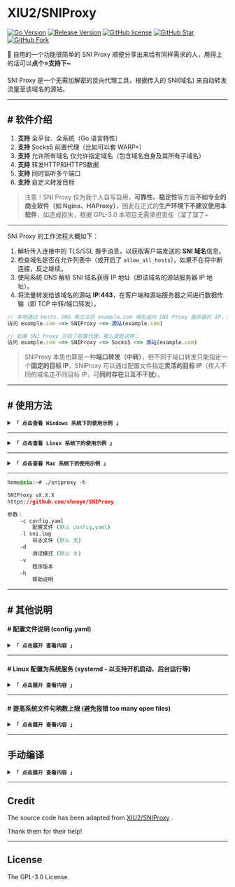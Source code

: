 # XIU2/SNIProxy

[![Go Version](https://img.shields.io/github/go-mod/go-version/sheeye/SNIProxy.svg?style=flat-square&label=Go&color=00ADD8&logo=go)](https://github.com/sheeye/SNIProxy/)
[![Release Version](https://img.shields.io/github/v/release/sheeye/SNIProxy.svg?style=flat-square&label=Release&color=00ADD8&logo=github)](https://github.com/sheeye/SNIProxy/releases/latest)
[![GitHub license](https://img.shields.io/github/license/sheeye/SNIProxy.svg?style=flat-square&label=License&color=00ADD8&logo=github)](https://github.com/sheeye/SNIProxy/)
[![GitHub Star](https://img.shields.io/github/stars/sheeye/SNIProxy.svg?style=flat-square&label=Star&color=00ADD8&logo=github)](https://github.com/sheeye/SNIProxy/)
[![GitHub Fork](https://img.shields.io/github/forks/sheeye/SNIProxy.svg?style=flat-square&label=Fork&color=00ADD8&logo=github)](https://github.com/sheeye/SNIProxy/)

🧷 自用的一个功能很简单的 SNI Proxy 顺便分享出来给有同样需求的人，用得上的话可以**点个⭐支持下~**

SNI Proxy 是一个无需加解密的反向代理工具，根据传入的 SNI(域名) 来自动转发流量至该域名的源站。

****

## \# 软件介绍

1. **支持** 全平台、全系统（Go 语言特性）
2. **支持** Socks5 前置代理（比如可以套 WARP+）
3. **支持** 允许所有域名  仅允许指定域名（包含域名自身及其所有子域名）
4. **支持** 转发HTTP和HTTPS数据
5. **支持** 同时监听多个端口
6. **支持** 自定义转发目标

> 注意！SNI Proxy 仅为我个人自写自用，**可靠性、稳定性**等方面**不如专业的商业软件（如 Nginx、HAProxy）**，因此在正式的**生产环境下不建议使用本软件**，如造成损失，根据 GPL-3.0 本项目无需承担责任（溜了溜了~

****

SNI Proxy 的工作流程大概如下：

1. 解析传入连接中的 TLS/SSL 握手消息，以获取客户端发送的 **SNI 域名**信息。
2. 检查域名是否在允许列表中（或开启了 `allow_all_hosts`），如果不在将中断连接，反之继续。
3. 使用系统 DNS 解析 SNI 域名获得 IP 地址（即该域名的源站服务器 IP 地址）。
4. 将流量转发给该域名的源站 **IP:443**，在客户端和源站服务器之间进行数据传输（即 TCP 中转/端口转发）。

```javascript
// 本地通过 Hosts、DNS 等方法将 example.com 域名指向 SNI Proxy 服务器的 IP，然后：
访问 example.com <=> SNIProxy <=> 源站(example.com)

// 如果 SNI Proxy 开启了前置代理，那么就是这样：
访问 example.com <=> SNIProxy <=> Socks5 <=> 源站(example.com)
```

> SNIProxy 本质也算是一种**端口转发（中转）**，但不同于端口转发只能指定一个**固定的目标 IP**，SNIProxy 可以通过配置文件指定**灵活的目标 IP**（传入不同的域名走不同目标 IP，可**同时存在**且**互不干扰**）。

****

## \# 使用方法

<details>
<summary><code><strong>「 点击查看 Windows 系统下的使用示例 」</strong></code></summary>

****

### 下载

下载已编译好的可执行文件并解压：

1. [Github Releases](https://github.com/sheeye/SNIProxy/releases)  

### 配置

找到配置文件 `config.yaml` 右键菜单 - 打开方式 - 记事本。

根据下面的 [配置文件说明](https://github.com/sheeye/SNIProxy#-配置文件说明-configyaml) 来自定义配置内容并保存。

### 运行

双击运行 `sniproxy.exe` 文件。

或者在 CMD 命令行中进入软件所在目录并运行 `sniproxy.exe`：

```yaml
# 进入解压后的 sniproxy 程序所在目录（记得修改下面示例路径）
cd /d C:\xxx\sniproxy

# 运行（不带参数）
sniproxy.exe

# 运行（带参数示例）
sniproxy.exe -c "config.yaml"
```
</details>

****

<details>
<summary><code><strong>「 点击查看 Linux 系统下的使用示例 」</strong></code></summary>

****

以下命令仅为示例，版本号和文件名请前往 [**Releases**](https://github.com/sheeye/SNIProxy/releases) 查看。

```yaml
# 如果是第一次使用，则建议创建新文件夹（后续更新时，跳过该步骤）
mkdir sniproxy

# 进入文件夹（后续更新，只需要从这里重复下面的下载、解压命令即可）
cd sniproxy

# 下载 sniproxy 压缩包（自行根据需求替换 URL 中 [版本号] 和 [文件名]）
wget -N https://github.com/sheeye/SNIProxy/releases/download/v1.0.4/SNIProxy_1.0.4_linux_amd64.tar.gz
# 如果你是在国内服务器上下载，那么请使用下面这几个镜像加速：
# wget -N https://download.fastgit.org/sheeye/SNIProxy/releases/download/v1.0.4/SNIProxy_1.0.4_linux_amd64.tar.gz
# wget -N https://ghproxy.com/https://github.com/sheeye/SNIProxy/releases/download/v1.0.4/SNIProxy_1.0.4_linux_amd64.tar.gz
# 如果下载失败的话，尝试删除 -N 参数（如果是为了更新，则记得提前删除旧压缩包）

# 解压（不需要删除旧文件，会直接覆盖，自行根据需求替换 文件名）
tar -zxf SNIProxy_1.0.4_linux_amd64.tar.gz

# 赋予执行权限
chmod +x sniproxy

# 编辑配置文件（根据下面的 配置文件说明 来自定义配置内容并保存(按下 Ctrl+X 然后再按 2 下回车)
nano config.yaml

# 运行（不带参数）
./sniproxy

# 运行（带参数示例）
./sniproxy -c "config.yaml"

# 后台运行（带参数示例）
nohup ./sniproxy -c "config.yaml" > "sni.log" 2>&1 &
```

> 另外，强烈建议顺便提高一下 [系统文件句柄数上限](https://github.com/sheeye/SNIProxy#-提高系统文件句柄数上限-避免报错-too-many-open-files)，避免遇到报错 **too many open files**  

> 另外，如果你希望 **开机启动、后台运行、方便管理** 等，那么可以将其 [注册为系统服务](https://github.com/sheeye/SNIProxy#-linux-配置为系统服务-systemd---以支持开机启动后台运行等)。

</details>

****

<details>
<summary><code><strong>「 点击查看 Mac 系统下的使用示例 」</strong></code></summary>

****

下载已编译好的可执行文件并解压：

[Github Releases](https://github.com/sheeye/SNIProxy/releases)  

```yaml
# 进入 sniproxy 压缩包所在目录（记得修改下面示例路径）
cd /xxx/xxx

# 解压（不需要删除旧文件，会直接覆盖，自行根据需求替换文件名）
tar -zxf SNIProxy_1.0.4_darwin_amd64.tar.gz

# 赋予执行权限
chmod a+x sniproxy

# 编辑配置文件（根据下面的 配置文件说明 来自定义配置内容并保存(按下 Contrl+X 然后再按 2 下回车)
nano config.yaml

# 运行（不带参数）
./sniproxy

# 运行（带参数示例）
./sniproxy -c "config.yaml"
```

</details>

****

```css
home@xiu:~# ./sniproxy -h

SNIProxy vX.X.X
https://github.com/sheeye/SNIProxy

参数：
    -c config.yaml
        配置文件 (默认 config.yaml)
    -l sni.log
        日志文件 (默认 无)
    -d
        调试模式 (默认 关)
    -v
        程序版本
    -h
        帮助说明
```

****

## \# 其他说明

#### \# 配置文件说明 (config.yaml)

<details>
<summary><code><strong>「 点击展开 查看内容 」</strong></code></summary>

****

> **注意：** 配置文件是 YAML 格式，即按照缩进（即每行前面的空格数量）来确定层级关系的，因此不懂的话请按照默认配置文件内示例的格式为准，其中 ` # ` 的是注释（会被程序忽略），不需要的配置可以注释掉。

目前配置文件中的配置项没几个，分别为：

```yaml
# 监听端口（注意需要引号），常见示例如下：
# ":443"            省略 IP 只写端口，代表监听本机所有 IPv4+IPv6 地址的 443 端口
# "0.0.0.0:443"     代表监听本机所有 IPv4 地址的 443 端口
# "127.0.0.1:443"   代表监听本机本地 IPv4 地址的 443 端口（只有本机可访问）
# "[::]:443"        代表监听本机所有 IPv6 地址的 443 端口
# "[::1]:443"       代表监听本机本地 IPv6 地址的 443 端口（只有本机可访问）
# 上面示例中的 IP 地址也可以换成例如你的外网 IP，这样的话就只能从该外网 IP 访问了
listen_addrs:
  - ":443"
  - ":80"

# 可选：启用 Socks5 前置代理
# （启用前：访客 <=> SNIProxy <=> 目标网站
# （启用后：访客 <=> SNIProxy <=> Socks5 <=> 目标网站
# （比如可以套 WARP+，那样就变成：访客 <=> SNIProxy <=> WARP+ <=> 目标网站
enable_socks5: true
# 可选：配置 Socks5 代理地址
socks_addr: 127.0.0.1:40000

# 可选：允许所有域名（未开启只转发rules里配置的域名）
allow_all_hosts: true

# 可选：转发规则
# host是请求域名，匹配host自身及其所有子域名，为*则匹配所有域名(*要加双引号)。
# target是转发目标，端口省略则转发至请求端口，此项省略则转发至请求域名。
rules:
  - host: baidu.com
    target: 111.111.111.111:443
  - host: www.github.com
    target: 123.123.123.123
  - host: www.test.com
  - host: "*"

#可选：目标映射
#对转发目标进行映射，解决同时支持http和https时端口不一样的映射问题，比如目标是nat服务器，可能就需要映射一下
target_mapping:
  - old: "123.123.123.123:80"
    new: "123.123.123.123:8080"
  - old: "123.123.123.123:443"
    new: "123.123.123.123:8081"
```
****

一些示例：

1. 允许所有域名访问

```yaml
listen_addrs:
  - ":443"
allow_all_hosts: true
```

> 注意，开启 allow_all_hosts 时，可能会被他人扫描到而滥用，请悉知！  
> 建议做一些限制，例如只使用 IPv6（`"[::]:443"`）或防火墙限制 443 端口的可访问 IP。

2. 仅允许指定域名

```yaml
listen_addrs:
  - ":443"
rules:
  - host: example.com
  - host: b.example2.com
```

3. 允许所有域名访问 + 启用前置代理

```yaml
listen_addrs:
  - ":443"
enable_socks5: true
socks_addr: 127.0.0.1:40000
allow_all_hosts: true
```

4. 仅允许指定域名 + 启用前置代理

```yaml
listen_addrs:
  - ":443"
enable_socks5: true
socks_addr: 127.0.0.1:40000
rules:
  - host: example.com
  - host: b.example2.com
```

</details>

****

#### \# Linux 配置为系统服务 (systemd - 以支持开机启动、后台运行等)

<details>
<summary><code><strong>「 点击展开 查看内容 」</strong></code></summary>

****

新建一个空的名叫 **sniproxy** 的系统服务配置文件：

```yaml
nano /etc/systemd/system/sniproxy.service
```

修改以下内容后（`ExecStart=` 后面的路径、参数）后粘贴进文件内：

```ini
[Unit]
Description=SNI Proxy
After=network.target

[Service]
ExecStart=/home/sniproxy/sniproxy -c /home/sniproxy/config.yaml -l /home/sniproxy/sni.log

[Install]
WantedBy=multi-user.target
```

设置 **sniproxy** 开机启动并立即启动：

```yaml
# 设置开机启动
systemctl enable sniproxy

# 立即启动
systemctl start sniproxy
```

其他可能会用到的命令：

```yaml
# 停止
systemctl stop sniproxy

# 查看运行状态
systemctl status sniproxy

# 查看完整日志
cat /home/sniproxy/sni.log

# 实时监听日志（会实时显示最新日志内容）
tail -f /home/sniproxy/sni.log
```
</details>

****

#### \# 提高系统文件句柄数上限 (避免报错 too many open files)

<details>
<summary><code><strong>「 点击展开 查看内容 」</strong></code></summary>

****

Linux 系统下，一些人可能会遇到报错（日志如下）：
```
接受连接请求时出错: accept tcp [::]:443: accept4: too many open files
```

这是因为系统的文件句柄数耗尽了（默认 1024），提高系统文件句柄数上限可有效缓解该问题（不能完全解决，因为理论上，当打开文件、连接等等足够多时，迟早会耗尽，一般来说不管是做代理还是做网站，这个操作都是必须的）。

- **临时提高**（重启后恢复为 1024）
```shell
ulimit -n 65535
```

- **永久提高**（重启后依然为 65535，当然打开文件后手动删除就恢复了）
```shell
echo "* soft nofile 65535
* hard nofile 65535
root soft nofile 65535
root hard nofile 65535" >> /etc/security/limits.conf
```

执行以上命令后，需要重启 SNI Proxy 来使其生效，如果还不行请尝试重启系统。

</details>


****

## 手动编译

<details>
<summary><code><strong>「 点击展开 查看内容 」</strong></code></summary>

****

为了方便，我是在编译的时候将版本号写入代码中的 version 变量，因此你手动编译时，需要像下面这样在 `go build` 命令后面加上 `-ldflags` 参数来指定版本号：

```bash
go build -ldflags "-s -w -X main.version=v1.0.0"
# 在 SNIProxy 目录中通过命令行（例如 CMD、Bat 脚本）运行该命令，即可编译一个可在和当前设备同样系统、位数、架构的环境下运行的二进制程序（Go 会自动检测你的系统位数、架构）且版本号为 v1.0.0
```

如果想要在 Windows 64位系统下编译**其他系统、架构、位数**，那么需要指定 **GOOS** 和 **GOARCH** 变量。

例如在 Windows 系统下编译一个适用于 **Linux 系统 amd 架构 64 位**的二进制程序：

```bat
SET GOOS=linux
SET GOARCH=amd64
go build -ldflags "-s -w -X main.version=v1.0.0"
```

例如在 Linux 系统下编译一个适用于 **Windows 系统 amd 架构 32 位**的二进制程序：

```bash
GOOS=windows
GOARCH=386
go build -ldflags "-s -w -X main.version=v1.0.0"
```

> 可以运行 `go tool dist list` 来查看当前 Go 版本支持编译哪些组合。

****

当然，为了方便批量编译，我会专门指定一个变量为版本号，后续编译直接调用该版本号变量即可。  
同时，批量编译的话，还需要分开放到不同文件夹才行（或者文件名不同），需要加上 `-o` 参数指定。

```bat
:: Windows 系统下是这样：
SET version=v1.0.0
SET GOOS=linux
SET GOARCH=amd64
go build -o Releases\sniproxy_linux_amd64\sniproxy -ldflags "-s -w -X main.version=%version%"
```

```bash
# Linux 系统下是这样：
version=v1.0.0
GOOS=windows
GOARCH=386
go build -o Releases/sniproxy_windows_386/sniproxy.exe -ldflags "-s -w -X main.version=${version}"
```

</details>

****

## Credit

The source code has been adapted from [XIU2/SNIProxy](https://github.com/XIU2/SNIProxy) .  

Thank them for their help!

****

## License

The GPL-3.0 License.
